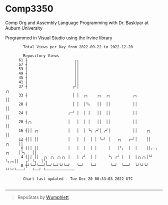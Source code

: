 # Comp3350
Comp Org and Assembly Language Programming with Dr. Baskiyar at Auburn University

Programmed in Visual Studio using the Irvine library

```
        Total Views per Day from 2022-09-22 to 2022-12-20

        Repository Views
      61 ┼                     ╭╮
      57 ┤                     ││
      53 ┤                     ││
      49 ┤                     ││
      45 ┤                     ││
      41 ┤                     ││
      37 ┤                    ╭╯│                                                  ╭╮
      33 ┤                    │ │  ╭╮    ╭╮  ╭╮          ╭╮                        ││
      28 ┤                    │ │  │╰╮   ││  ││          ││                        ││
      24 ┤                  ╭─╯ │  │ │   ││  ││          ││                        ││
      20 ┤╭╮                │   │  │ │   ││  ││          ││                        ││
      16 ┤││ ╭╮             │   │  │ ╰╮ ╭╯│ ╭╯│          ││    ╭╮                  ││
      12 ┤││ ││             │   │  │  │ │ ╰─╯ │   ╭╮   ╭─╯│    ││            ╭╮    ││
       8 ┤││ ││             │   │  │  │ │     │   │╰╮  │  │    ││╭─╮   ╭╮    │╰╮   ││
       4 ┤││ ││  ╭╮ ╭╮ ╭╮╭╮ │   │ ╭╯  │ │     ╰╮ ╭╯ │  │  │╭╮╭╮│╰╯ ╰╮╭╮││   ╭╯ ╰╮  │╰╮
       0 ┼╯╰─╯╰──╯╰─╯╰─╯╰╯╰─╯   ╰─╯   ╰─╯      ╰─╯  ╰──╯  ╰╯╰╯╰╯    ╰╯╰╯╰───╯   ╰──╯ ╰─────────────

        Chart last updated - Tue Dec 20 00:33:03 2022 UTC
        
```

---

> RepoStats by [Wumphlett](https://github.com/Wumphlett)
